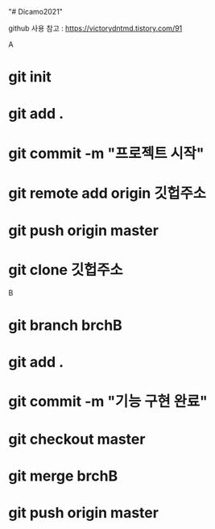 "# Dicamo2021" 

github 사용 참고 : https://victorydntmd.tistory.com/91

A
# git init
# git add .
# git commit -m "프로젝트 시작"
# git remote add origin 깃헙주소
# git push origin master

# git clone 깃헙주소


B

# git branch brchB

# git add .
# git commit -m "기능 구현 완료"

# git checkout master
# git merge brchB
# git push origin master